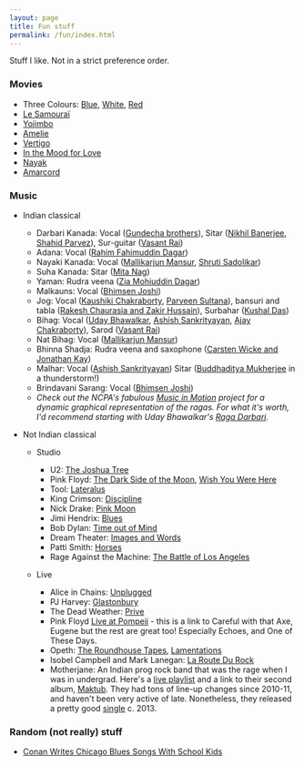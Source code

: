 ```yaml
---
layout: page
title: Fun stuff
permalink: /fun/index.html
---
```


Stuff I like. Not in a strict preference order.

### Movies
* Three Colours: [Blue](https://www.imdb.com/title/tt0108394/), [White](https://www.imdb.com/title/tt0111507/), [Red](https://www.imdb.com/title/tt0111495/)
* [Le Samouraï](https://www.imdb.com/title/tt0062229/)
* [Yojimbo](https://www.imdb.com/title/tt0055630/)
* [Amelie](https://www.imdb.com/title/tt0211915/)
* [Vertigo](https://www.imdb.com/title/tt0052357/)
* [In the Mood for Love](https://www.imdb.com/title/tt0118694/)
* [Nayak](https://www.imdb.com/title/tt0060742/)
* [Amarcord](https://www.imdb.com/title/tt0071129/)

### Music
* Indian classical
	* Darbari Kanada: Vocal ([Gundecha brothers](https://www.youtube.com/watch?v=_bg47_O00eU)), Sitar ([Nikhil Banerjee](https://www.youtube.com/watch?v=EUiDVRfYwmQ), [Shahid Parvez](https://www.youtube.com/watch?v=cb6kvPdQPSY)), Sur-guitar ([Vasant Rai](https://www.youtube.com/watch?v=gFp_yVjnQ44))
	* Adana: Vocal ([Rahim Fahimuddin Dagar](https://www.youtube.com/watch?v=maPAKmHJLgA))
	* Nayaki Kanada: Vocal ([Mallikarjun Mansur](https://www.youtube.com/watch?v=VDDoGt2UM84), [Shruti Sadolikar](https://www.youtube.com/watch?v=XQBSkESiuZI))
	* Suha Kanada: Sitar ([Mita Nag](https://www.youtube.com/watch?v=Pmei4Ix6dhA))
	* Yaman: Rudra veena ([Zia Mohiuddin Dagar](https://www.youtube.com/watch?v=q5trNs7M3MU))
	* Malkauns: Vocal ([Bhimsen Joshi](https://www.youtube.com/watch?v=AGo-hdgS8mI))
	* Jog: Vocal ([Kaushiki Chakraborty](https://www.youtube.com/watch?v=jkNlOUF6OLE), [Parveen Sultana](https://www.youtube.com/watch?v=B0rPw5JQs3I)), bansuri and tabla ([Rakesh Chaurasia and Zakir Hussain](https://www.youtube.com/watch?v=O2K0ptoYpuc)), Surbahar ([Kushal Das](https://www.youtube.com/watch?v=SK3FmfOeJ4w))
	* Bihag: Vocal ([Uday Bhawalkar](https://www.youtube.com/watch?v=0PljerNT1iU), [Ashish Sankrityayan](https://www.youtube.com/watch?v=E4l_J877tdk), [Ajay Chakraborty](https://www.youtube.com/watch?v=wlo7Lpdcn2w)), Sarod ([Vasant Rai](https://www.discogs.com/Vasant-Rai-Zakir-Hussain-Evening-Ragas/release/3418052))
	* Nat Bihag: Vocal ([Mallikarjun Mansur](https://www.youtube.com/watch?v=7N4bawMog2Q&t=42m04s))
	* Bhinna Shadja: Rudra veena and saxophone ([Carsten Wicke and Jonathan Kay](https://www.youtube.com/watch?v=3yzCUcepQB0))
	* Malhar: Vocal ([Ashish Sankrityayan](https://store.cdbaby.com/cd/ashish1)) Sitar ([Buddhaditya Mukherjee](https://www.youtube.com/watch?v=pFenlzgBEns) in a thunderstorm!)
	* Brindavani Sarang: Vocal ([Bhimsen Joshi](https://mio.to/album/Pandit+Bhimsen+Joshi/The+Genius+Of+Pt+Bhimsen+Joshi))
	* *Check out the NCPA's fabulous [Music in Motion](https://autrimncpa.wordpress.com/) project for a dynamic graphical representation of the ragas. For what it's worth, I'd recommend starting with Uday Bhawalkar's [Raga Darbari](https://autrimncpa.wordpress.com/darbari-kanada/).*

* Not Indian classical 
	* Studio
		* U2: [The Joshua Tree](https://www.allmusic.com/album/the-joshua-tree-mw0000196162)
		* Pink Floyd: [The Dark Side of the Moon](https://www.allmusic.com/album/the-dark-side-of-the-moon-mw0000191308), [Wish You Were Here](https://www.allmusic.com/album/wish-you-were-here-mw0000650633)
		* Tool: [Lateralus](https://www.allmusic.com/album/lateralus-mw0000002072)
		* King Crimson: [Discipline](https://www.allmusic.com/album/discipline-mw0000196148)
		* Nick Drake: [Pink Moon](https://www.allmusic.com/album/pink-moon-mw0000315191)
		* Jimi Hendrix: [Blues](https://www.allmusic.com/album/blues-mw0000111756)
		* Bob Dylan: [Time out of Mind](https://www.allmusic.com/album/time-out-of-mind-mw0000026150)
		* Dream Theater: [Images and Words](https://www.allmusic.com/album/images-and-words-mw0000079922)
		* Patti Smith: [Horses](https://www.allmusic.com/album/horses-mw0000198924)
		* Rage Against the Machine: [The Battle of Los Angeles](https://www.allmusic.com/album/the-battle-of-los-angeles-mw0000670986)

	* Live
		* Alice in Chains: [Unplugged](https://www.youtube.com/watch?v=VzV6-3kyXKA)
		* PJ Harvey: [Glastonbury](https://www.youtube.com/watch?v=bkJhCOQaCDc)
		* The Dead Weather: [Prive](https://www.youtube.com/watch?v=SRyYk0FBOXU&t=4s)
		* Pink Floyd [Live at Pompeii](https://www.youtube.com/watch?v=YtZqNAI4pBk) - this is a link to Careful with that Axe, Eugene but the rest are great too! Especially Echoes, and One of These Days.
		* Opeth: [The Roundhouse Tapes](https://www.youtube.com/watch?v=JOHaq1t_zeo), [Lamentations](https://www.youtube.com/watch?v=3LMxLIcRWy8&list=PL_9gWeiShHFH5wNBL7VjQi2HxVUFLpI9d)
		* Isobel Campbell and Mark Lanegan: [La Route Du Rock](https://www.youtube.com/watch?v=tmbGtsg0Do8)
		* Motherjane: An Indian prog rock band that was the rage when I was in undergrad. Here's a [live playlist](https://www.youtube.com/playlist?list=PLHlE0Z6QiDY5JFHBG8x39bcKjAdtgQBhY) and a link to their second album, [Maktub](https://open.spotify.com/album/4o9iNsCsib1K9qWz81tNIe). They had tons of line-up changes since 2010-11, and haven't been very active of late. Nonetheless, they released a pretty good [single](https://www.youtube.com/watch?v=-70NQaWvnFU) c. 2013.

### Random (not really) stuff
* [Conan Writes Chicago Blues Songs With School Kids](https://www.youtube.com/watch?v=J7f26d-AIrM)

